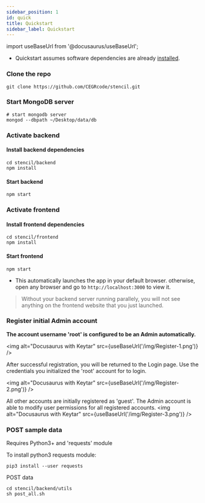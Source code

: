 ```yaml
---
sidebar_position: 1
id: quick
title: Quickstart
sidebar_label: Quickstart
---
```


import useBaseUrl from '@docusaurus/useBaseUrl';

- Quickstart assumes software dependencies are already [installed](install.md).

### Clone the repo

```
git clone https://github.com/CEGRcode/stencil.git
```

### Start MongoDB server

```
# start mongodb server
mongod --dbpath ~/Desktop/data/db
```

### Activate backend

#### Install backend dependencies

```
cd stencil/backend
npm install
```

#### Start backend

```
npm start
```

### Activate frontend

#### Install frontend dependencies
```
cd stencil/frontend
npm install
```

#### Start frontend

```
npm start
```

- This automatically launches the app in your default browser. otherwise, open any browser and go to `http://localhost:3000` to view it.

> Without your backend server running parallely, you will not see anything on the frontend website that you just launched.


### Register initial Admin account
**The account username 'root' is configured to be an Admin automatically.**

<img alt="Docusaurus with Keytar" src={useBaseUrl('/img/Register-1.png')} />

After successful registration, you will be returned to the Login page. Use the credentials you initialized the 'root' account for to login.

<img alt="Docusaurus with Keytar" src={useBaseUrl('/img/Register-2.png')} />

All other accounts are initially registered as 'guest'. The Admin account is able to modify user permissions for all registered accounts.
<img alt="Docusaurus with Keytar" src={useBaseUrl('/img/Register-3.png')} />


### POST sample data
Requires Python3+ and 'requests' module

To install python3 requests module:
```
pip3 install --user requests
```

POST data
```
cd stencil/backend/utils
sh post_all.sh
```

